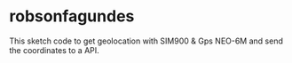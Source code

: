 # robsonfagundes
This sketch code to get geolocation with SIM900 &amp; Gps NEO-6M and send the coordinates to a API.
